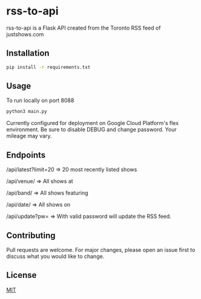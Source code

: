 # rss-to-api

rss-to-api is a Flask API created from the Toronto RSS feed of justshows.com

## Installation



```bash
pip install -r requirements.txt
```

## Usage

To run locally on port 8088

```bash
python3 main.py
```
Currently configured for deployment on Google Cloud Platform's flex environment. Be sure to disable DEBUG and change password.  Your mileage may vary.

## Endpoints
/api/latest?limit=20 => 20 most recently listed shows

/api/venue/<venuename> => All shows at <venuename>

/api/band/<bandname> => All shows featuring <bandname>

/api/date/<ddmmyy> => All shows on <ddmmyy>

/api/update?pw=<password> => With valid password will update the RSS feed.

## Contributing
Pull requests are welcome. For major changes, please open an issue first to discuss what you would like to change.

## License
[MIT](https://choosealicense.com/licenses/mit/)